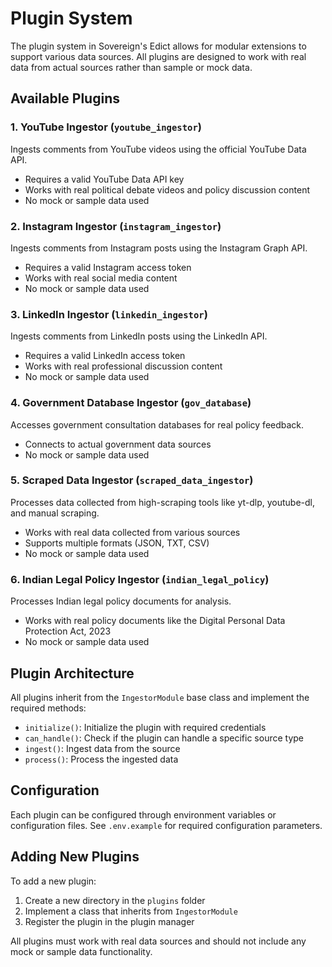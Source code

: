 # Plugin System

The plugin system in Sovereign's Edict allows for modular extensions to support various data sources. All plugins are designed to work with real data from actual sources rather than sample or mock data.

## Available Plugins

### 1. YouTube Ingestor (`youtube_ingestor`)
Ingests comments from YouTube videos using the official YouTube Data API.
- Requires a valid YouTube Data API key
- Works with real political debate videos and policy discussion content
- No mock or sample data used

### 2. Instagram Ingestor (`instagram_ingestor`)
Ingests comments from Instagram posts using the Instagram Graph API.
- Requires a valid Instagram access token
- Works with real social media content
- No mock or sample data used

### 3. LinkedIn Ingestor (`linkedin_ingestor`)
Ingests comments from LinkedIn posts using the LinkedIn API.
- Requires a valid LinkedIn access token
- Works with real professional discussion content
- No mock or sample data used

### 4. Government Database Ingestor (`gov_database`)
Accesses government consultation databases for real policy feedback.
- Connects to actual government data sources
- No mock or sample data used

### 5. Scraped Data Ingestor (`scraped_data_ingestor`)
Processes data collected from high-scraping tools like yt-dlp, youtube-dl, and manual scraping.
- Works with real data collected from various sources
- Supports multiple formats (JSON, TXT, CSV)
- No mock or sample data used

### 6. Indian Legal Policy Ingestor (`indian_legal_policy`)
Processes Indian legal policy documents for analysis.
- Works with real policy documents like the Digital Personal Data Protection Act, 2023
- No mock or sample data used

## Plugin Architecture

All plugins inherit from the `IngestorModule` base class and implement the required methods:
- `initialize()`: Initialize the plugin with required credentials
- `can_handle()`: Check if the plugin can handle a specific source type
- `ingest()`: Ingest data from the source
- `process()`: Process the ingested data

## Configuration

Each plugin can be configured through environment variables or configuration files. See `.env.example` for required configuration parameters.

## Adding New Plugins

To add a new plugin:
1. Create a new directory in the `plugins` folder
2. Implement a class that inherits from `IngestorModule`
3. Register the plugin in the plugin manager

All plugins must work with real data sources and should not include any mock or sample data functionality.
